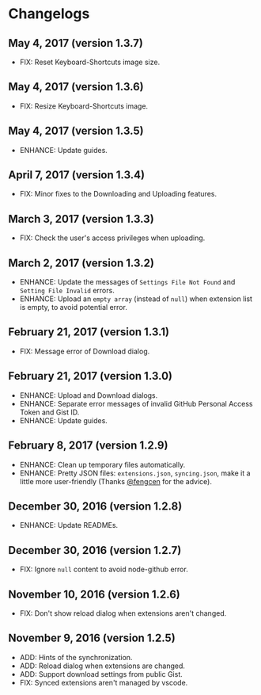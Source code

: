 # Changelogs

## May 4, 2017 (version 1.3.7)

- FIX: Reset Keyboard-Shortcuts image size.

## May 4, 2017 (version 1.3.6)

- FIX: Resize Keyboard-Shortcuts image.

## May 4, 2017 (version 1.3.5)

- ENHANCE: Update guides.

## April 7, 2017 (version 1.3.4)

- FIX: Minor fixes to the Downloading and Uploading features.

## March 3, 2017 (version 1.3.3)

- FIX: Check the user's access privileges when uploading.

## March 2, 2017 (version 1.3.2)

- ENHANCE: Update the messages of `Settings File Not Found` and `Setting File Invalid` errors.
- ENHANCE: Upload an `empty array` (instead of `null`) when extension list is empty, to avoid potential error.

## February 21, 2017 (version 1.3.1)

- FIX: Message error of Download dialog.

## February 21, 2017 (version 1.3.0)

- ENHANCE: Upload and Download dialogs.
- ENHANCE: Separate error messages of invalid GitHub Personal Access Token and Gist ID.
- ENHANCE: Update guides.

## February 8, 2017 (version 1.2.9)

- ENHANCE: Clean up temporary files automatically.
- ENHANCE: Pretty JSON files: `extensions.json`, `syncing.json`, make it a little more user-friendly (Thanks [@fengcen](https://github.com/fengcen) for the advice).

## December 30, 2016 (version 1.2.8)

- ENHANCE: Update READMEs.

## December 30, 2016 (version 1.2.7)

- FIX: Ignore `null` content to avoid node-github error.

## November 10, 2016 (version 1.2.6)

- FIX: Don't show reload dialog when extensions aren't changed.

## November 9, 2016 (version 1.2.5)

- ADD: Hints of the synchronization.
- ADD: Reload dialog when extensions are changed.
- ADD: Support download settings from public Gist.
- FIX: Synced extensions aren't managed by vscode.
